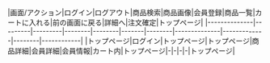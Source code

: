 |画面/アクション|ログイン|ログアウト|商品検索|商品画像|会員登録|商品一覧|カートに入れる|前の画面に戻る|詳細へ|注文確定|トップページ|
|--------------|---------|---------|--------|--------|-------|--------|--------------|-------------|--------|------------|
|トップページ|ログイン|トップページ|トップページ|商品詳細|会員詳細|会員情報|カート内|トップページ|-|-|-|-|トップページ|
